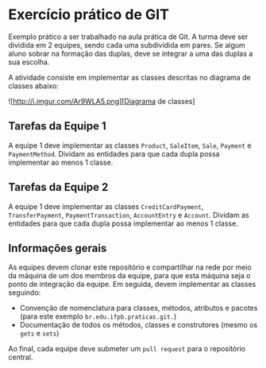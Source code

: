 # Exercício prático de GIT
Exemplo prático a ser trabalhado na aula prática de Git. A turma deve ser dividida em 2 equipes, sendo cada uma subdividida em pares. Se algum aluno sobrar na formação das duplas, deve se integrar a uma das duplas a sua escolha.

A atividade consiste em implementar as classes descritas no diagrama de classes abaixo:

![http://i.imgur.com/Ar9WLA5.png][Diagrama de classes]

## Tarefas da Equipe 1

A equipe 1 deve implementar as classes `Product`, `SaleItem`, `Sale`, `Payment` e `PaymentMethod`. Dividam as entidades para que cada dupla possa implementar ao menos 1 classe.

## Tarefas da Equipe 2

A equipe 1 deve implementar as classes `CreditCardPayment`, `TransferPayment`, `PaymentTransaction`, `AccountEntry` e `Account`. Dividam as entidades para que cada dupla possa implementar ao menos 1 classe.

## Informações gerais

As equipes devem clonar este repositório e compartilhar na rede por meio da máquina de um dos membros da equipe, para que esta máquina seja o ponto de integração da equipe. Em seguida, devem implementar as classes seguindo:

- Convenção de nomenclatura para classes, métodos, atributos e pacotes (para este exemplo `br.edu.ifpb.praticas.git.`)
- Documentação de todos os métodos, classes e construtores (mesmo os `gets` e `sets`)

Ao final, cada equipe deve submeter um `pull request` para o repositório central.

[Diagrama de classes]: http://i.imgur.com/Ar9WLA5.png
